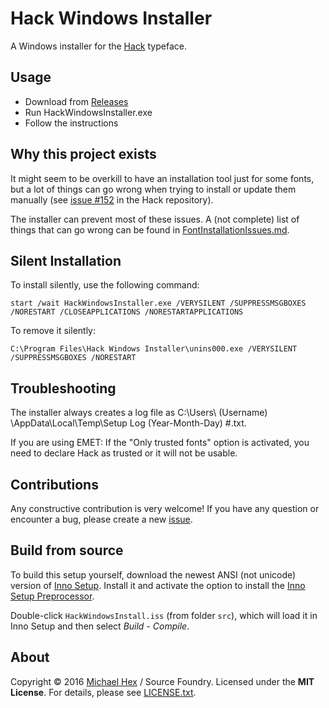 # Hack Windows Installer

A Windows installer for the [Hack](https://github.com/chrissimpkins/Hack) typeface.

## Usage

- Download from [Releases](https://github.com/source-foundry/Hack-windows-installer/releases/)
- Run HackWindowsInstaller.exe
- Follow the instructions

## Why this project exists

It might seem to be overkill to have an installation tool just for some fonts, but a lot of things can go wrong when trying to install or update them manually (see [issue #152](https://github.com/chrissimpkins/Hack/issues/152) in the Hack repository).

The installer can prevent most of these issues. A (not complete) list of things that can go wrong can be found in [FontInstallationIssues.md](https://github.com/source-foundry/Hack-windows-installer/blob/master/FontInstallationIssues.md).

## Silent Installation

To install silently, use the following command:

 ``start /wait HackWindowsInstaller.exe /VERYSILENT /SUPPRESSMSGBOXES /NORESTART /CLOSEAPPLICATIONS /NORESTARTAPPLICATIONS``

To remove it silently: 

 ``C:\Program Files\Hack Windows Installer\unins000.exe /VERYSILENT /SUPPRESSMSGBOXES /NORESTART``

## Troubleshooting

The installer always creates a log file as C:\Users\ (Username) \AppData\Local\Temp\Setup Log (Year-Month-Day) #<XXX>.txt.

If you are using EMET: If the "Only trusted fonts" option is activated, you need to declare Hack as trusted or it will not be usable.

## Contributions

Any constructive contribution is very welcome! If you have any question or encounter a bug, please create a new [issue](https://github.com/source-foundry/Hack-windows-installer/issues/new).

## Build from source

To build this setup yourself, download the newest ANSI (not unicode)  version of [Inno Setup](http://www.jrsoftware.org/isdl.php). Install it and activate the option to install the [Inno Setup Preprocessor](http://www.jrsoftware.org/ispphelp/). 

Double-click `HackWindowsInstall.iss` (from folder `src`), which will load it in Inno Setup and then select *Build* - *Compile*.    

## About
Copyright © 2016 [Michael Hex](http://www.texhex.info/) / Source Foundry. Licensed under the **MIT License**. For details, please see [LICENSE.txt](https://github.com/source-foundry/Hack-windows-installer/blob/master/LICENSE.txt).
